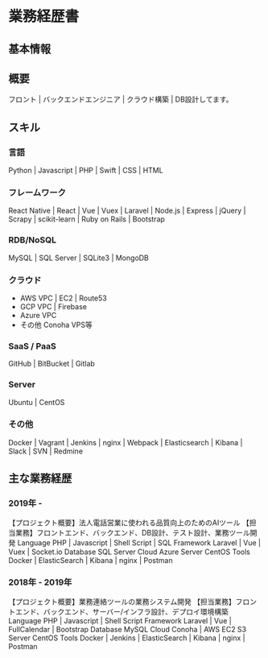# 業務経歴書

## 基本情報

## 概要
フロント | バックエンドエンジニア | クラウド構築 | DB設計してます。

## スキル
### 言語
Python | Javascript | PHP | Swift | CSS | HTML

### フレームワーク
React Native | React | Vue | Vuex | Laravel | Node.js | Express | jQuery | Scrapy | scikit-learn | Ruby on Rails | Bootstrap

### RDB/NoSQL
MySQL | SQL Server | SQLite3 | MongoDB

### クラウド
- AWS VPC | EC2 | Route53
- GCP VPC | Firebase
- Azure VPC
- その他 Conoha VPS等

### SaaS / PaaS
GitHub | BitBucket | Gitlab

### Server
Ubuntu | CentOS

### その他
Docker | Vagrant | Jenkins | nginx | Webpack | Elasticsearch | Kibana | Slack | SVN | Redmine

## 主な業務経歴

### 2019年 -
【プロジェクト概要】法人電話営業に使われる品質向上のためのAIツール
【担当業務】フロントエンド、バックエンド、DB設計、テスト設計、業務ツール開発
Language PHP | Javascript | Shell Script | SQL
Framework Laravel | Vue | Vuex | Socket.io
Database SQL Server
Cloud Azure
Server CentOS
Tools Docker | ElasticSearch | Kibana | nginx | Postman

### 2018年 - 2019年
【プロジェクト概要】業務連絡ツールの業務システム開発
【担当業務】フロントエンド、バックエンド、サーバー/インフラ設計、デプロイ環境構築
Language PHP | Javascript | Shell Script
Framework Laravel | Vue | FullCalendar | Bootstrap
Database MySQL
Cloud Conoha | AWS EC2 S3
Server CentOS
Tools Docker | Jenkins | ElasticSearch | Kibana | nginx | Postman
